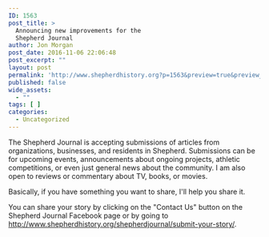 ```yaml
---
ID: 1563
post_title: >
  Announcing new improvements for the
  Shepherd Journal
author: Jon Morgan
post_date: 2016-11-06 22:06:48
post_excerpt: ""
layout: post
permalink: 'http://www.shepherdhistory.org?p=1563&preview=true&preview_id=1563'
published: false
wide_assets:
  - ""
tags: [ ]
categories:
  - Uncategorized
---
```

The Shepherd Journal is accepting submissions of articles from organizations, businesses, and residents in Shepherd. Submissions can be for upcoming events, announcements about ongoing projects, athletic competitions, or even just general news about the community. I am also open to reviews or commentary about TV, books, or movies.

Basically, if you have something you want to share, I'll help you share it.

You can share your story by clicking on the "Contact Us" button on the Shepherd Journal Facebook page or by going to http://www.shepherdhistory.org/shepherdjournal/submit-your-story/.